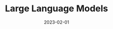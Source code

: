 ---
title: "Large Language Models"
collection: teaching
type: "Masters course"
permalink: /teaching/teaching-llm
venue: "ETH Zurich, D-INFK"
date: 2023-02-01
location: "Zurich, Switzerland"
---